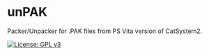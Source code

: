 # unPAK
Packer/Unpacker for .PAK files from PS Vita version of CatSystem2.

[![License: GPL v3](https://img.shields.io/badge/License-GPL%20v3-blue.svg)](http://www.gnu.org/licenses/gpl-3.0)

